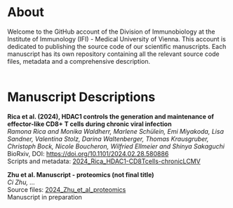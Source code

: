 # About
Welcome to the GitHub account of the Division of Immunobiology at the Institute of Immunology (IFI) - Medical University of Vienna. This account is dedicated to publishing the source code of our scientific manuscripts. Each manuscript has its own repository containing all the relevant source code files, metadata and a comprehensive description. <br><br>



# Manuscript Descriptions
**Rica et al. (2024), HDAC1 controls the generation and maintenance of effector-like CD8+ T cells during chronic viral infection**<br>
*Ramona Rica and Monika Waldherr, Marlene Schülein, Emi Miyakoda, Lisa Sandner, Valentina Stolz, Darina Waltenberger, Thomas Krausgruber, Christoph Bock, Nicole Boucheron, Wilfried Ellmeier and Shinya Sakaguchi*<br>
BioRxiv, DOI: https://doi.org/10.1101/2024.02.28.580886<br>
Scripts and metadata: [2024_Rica_HDAC1-CD8Tcells-chronicLCMV](https://github.com/medunivienna-IFI-immunobiology/2024_Rica_HDAC1-CD8Tcells-chronicLCMV)<br>

**Zhu et al. Manuscript - proteomics (not final title)**<br>
*Ci Zhu, ...*<br>
Source files: [2024_Zhu_et_al_proteomics](https://github.com/medunivienna-IFI-immunobiology/2024_Zhu_Tcell-activation-phospho-acetyl)<br>
Manuscript in preparation<br>

